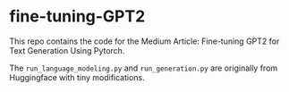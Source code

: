 # fine-tuning-GPT2

This repo contains the code for the Medium Article: Fine-tuning GPT2 for Text Generation Using Pytorch.

The `run_language_modeling.py` and `run_generation.py` are originally from Huggingface with tiny modifications.
